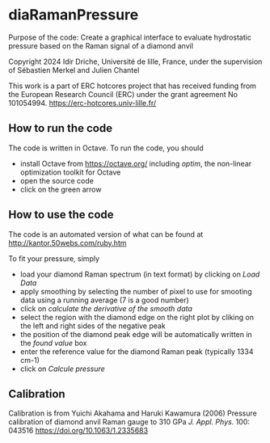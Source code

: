# diaRamanPressure

Purpose of the code: Create a graphical interface to evaluate hydrostatic pressure based on the Raman signal of a diamond anvil

Copyright 2024 Idir Driche, Université de lille, France, under the supervision of Sébastien Merkel and Julien Chantel

This work is a part of ERC hotcores project that has received funding from the European Research Council (ERC) under the grant agreement No 101054994.
https://erc-hotcores.univ-lille.fr/

## How to run the code

The code is written in Octave. To run the code, you should 
 - install Octave from https://octave.org/ including *optim*, the non-linear optimization toolkit for Octave
 - open the source code
 - click on the green arrow

## How to use the code

The code is an automated version of what can be found at http://kantor.50webs.com/ruby.htm

To fit your pressure, simply
 - load your diamond Raman spectrum (in text format) by clicking on *Load Data*
 - apply smoothing by selecting the number of pixel to use for smooting data using a running average (7 is a good number)
 - click on *calculate the derivative of the smooth data*
 - select the region with the diamond edge on the right plot by cliking on the left and right sides of the negative peak
 - the position of the diamond peak edge will be automatically written in the *found value* box
 - enter the reference value for the diamond Raman peak (typically 1334 cm-1)
 - click on *Calcule pressure*

 ## Calibration

Calibration is from Yuichi Akahama and Haruki Kawamura (2006) Pressure calibration of diamond anvil Raman gauge to 310 GPa *J. Appl. Phys.*  100: 043516 https://doi.org/10.1063/1.2335683
